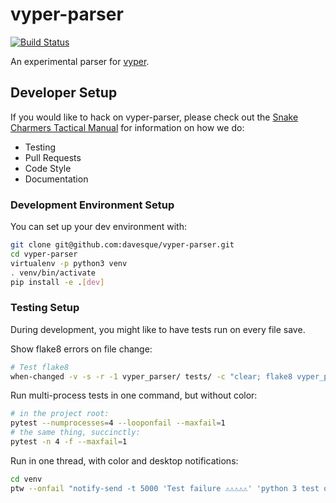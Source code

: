 # vyper-parser

[![Build Status](https://circleci.com/gh/davesque/vyper-parser.svg?style=shield)](https://circleci.com/gh/davesque/vyper-parser)

An experimental parser for [vyper](https://github.com/ethereum/vyper).

## Developer Setup

If you would like to hack on vyper-parser, please check out the [Snake Charmers
Tactical Manual](https://github.com/ethereum/snake-charmers-tactical-manual)
for information on how we do:

- Testing
- Pull Requests
- Code Style
- Documentation

### Development Environment Setup

You can set up your dev environment with:

```sh
git clone git@github.com:davesque/vyper-parser.git
cd vyper-parser
virtualenv -p python3 venv
. venv/bin/activate
pip install -e .[dev]
```

### Testing Setup

During development, you might like to have tests run on every file save.

Show flake8 errors on file change:

```sh
# Test flake8
when-changed -v -s -r -1 vyper_parser/ tests/ -c "clear; flake8 vyper_parser tests && echo 'flake8 success' || echo 'error'"
```

Run multi-process tests in one command, but without color:

```sh
# in the project root:
pytest --numprocesses=4 --looponfail --maxfail=1
# the same thing, succinctly:
pytest -n 4 -f --maxfail=1
```

Run in one thread, with color and desktop notifications:

```sh
cd venv
ptw --onfail "notify-send -t 5000 'Test failure ⚠⚠⚠⚠⚠' 'python 3 test on vyper-parser failed'" ../tests ../vyper_parser
```
